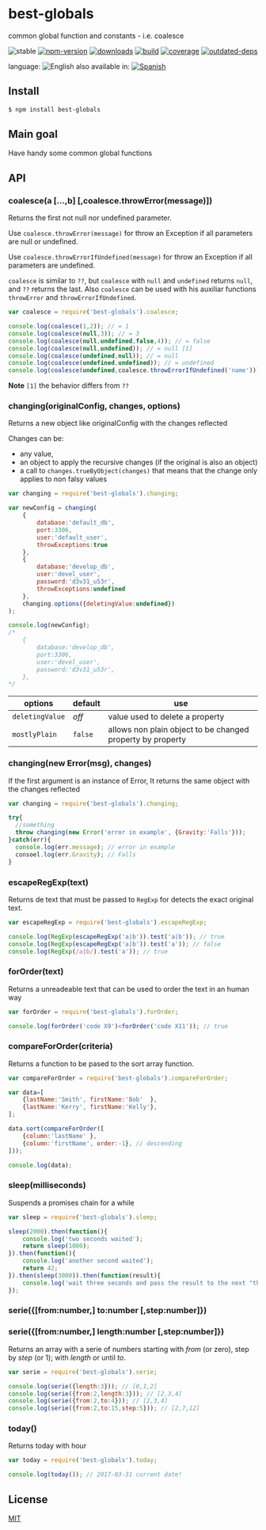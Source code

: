 # best-globals

common global function and constants - i.e. coalesce


![stable](https://img.shields.io/badge/stability-stable-blue.svg)
[![npm-version](https://img.shields.io/npm/v/best-globals.svg)](https://npmjs.org/package/best-globals)
[![downloads](https://img.shields.io/npm/dm/best-globals.svg)](https://npmjs.org/package/best-globals)
[![build](https://github.com/codenautas/best-globals/actions/workflows/node.js.yml/badge.svg)](https://github.com/codenautas/best-globals/actions/workflows/node.js.yml)
[![coverage](https://img.shields.io/coveralls/codenautas/best-globals/master.svg)](https://coveralls.io/r/codenautas/best-globals)
[![outdated-deps](https://img.shields.io/github/issues-search/codenautas/best-globals?color=9cf&label=outdated-deps&query=is%3Apr%20author%3Aapp%2Fdependabot%20is%3Aopen)](https://github.com/codenautas/best-globals/pulls/app%2Fdependabot)


language: ![English](https://raw.githubusercontent.com/codenautas/multilang/master/img/lang-en.png)
also available in:
[![Spanish](https://raw.githubusercontent.com/codenautas/multilang/master/img/lang-es.png)](LEEME.md)


## Install


```sh
$ npm install best-globals
```


## Main goal

Have handy some common global functions


## API

### coalesce(a [...,b] [,coalesce.throwError(message)])


Returns the first not null nor undefined parameter.

Use `coalesce.throwError(message)` for throw an Exception if all parameters are null or undefined.

Use `coalesce.throwErrorIfUndefined(message)` for throw an Exception if all parameters are undefined.

`coalesce` is similar to `??`, but `coalesce` with `null` and `undefined` returns `null`,
and `??` returns the last. Also `coalesce` can be used with his auxiliar functions `throwError` and `throwErrorIfUndefined`.


```js
var coalesce = require('best-globals').coalesce;

console.log(coalesce(1,2)); // = 1
console.log(coalesce(null,3)); // = 3
console.log(coalesce(null,undefined,false,4)); // = false
console.log(coalesce(null,undefined)); // = null [1]
console.log(coalesce(undefined,null)); // = null
console.log(coalesce(undefined,undefined)); // = undefined
console.log(coalesce(undefined,coalesce.throwErrorIfUndefined('name'))); // = throw an Error [1]
```

**Note** `[1]` the behavior differs from `??`


### changing(originalConfig, changes, options)


Returns a new object like originalConfig with the changes reflected

Changes can be:
   * any value,
   * an object to apply the recursive changes (if the original is also an object)
   * a call to `changes.trueByObject(changes)` that means that the change only applies to non falsy values



```js
var changing = require('best-globals').changing;

var newConfig = changing(
    {
        database:'default_db',
        port:3306,
        user:'default_user',
        throwExceptions:true
    },
    {
        database:'develop_db',
        user:'devel_user',
        password:'d3v31_u53r',
        throwExceptions:undefined
    },
    changing.options({deletingValue:undefined})
);

console.log(newConfig);
/*
    {
        database:'develop_db',
        port:3306,
        user:'devel_user',
        password:'d3v31_u53r',
    },
*/

```


options         |default  |use
----------------|---------|----------------------------
`deletingValue` | *off*   |value used to delete a property
`mostlyPlain`   | `false` |allows non plain object to be changed property by property


### changing(new Error(msg), changes)


If the first argument is an instance of Error, It returns the same object with the changes reflected


```js
var changing = require('best-globals').changing;

try{
  //something
  throw changing(new Error('error in example', {Gravity:'Falls'}));
}catch(err){
  console.log(err.message); // error in example
  consoel.log(err.Gravity); // Falls
}
```


### escapeRegExp(text)


Returns de text that must be passed to `RegExp` for detects the exact original text.


```js
var escapeRegExp = require('best-globals').escapeRegExp;

console.log(RegExp(escapeRegExp('a|b')).test('a|b')); // true
console.log(RegExp(escapeRegExp('a|b')).test('a')); // false
console.log(RegExp(/a|b/).test('a')); // true
```


### forOrder(text)


Returns a unreadeable text that can be used to order the text in an human way


```js
var forOrder = require('best-globals').forOrder;

console.log(forOrder('code X9')<forOrder('code X11')); // true
```


### compareForOrder(criteria)


Returns a function to be pased to the sort array function.


```js
var compareForOrder = require('best-globals').compareForOrder;

var data=[
    {lastName:'Smith', firstName:'Bob'  },
    {lastName:'Kerry', firstName:'Kelly'},
];

data.sort(compareForOrder([
    {column:'lastName' },
    {column:'firstName', order:-1}, // descending
]));

console.log(data);
```


### sleep(milliseconds)


Suspends a promises chain for a while


```js
var sleep = require('best-globals').sleep;

sleep(2000).then(function(){
    console.log('two seconds waited');
    return sleep(1000);
}).then(function(){
    console.log('another second waited');
    return 42;
}).then(sleep(3000)).then(function(result){
    console.log('wait three seconds and pass the result to the next "then"');
});

```

### serie({[from:number,] to:number [,step:number]})
### serie({[from:number,] length:number [,step:number]})


Returns an array with a serie of numbers starting with *from* (or zero), step by *step* (or 1);
with *length* or until *to*.


```js
var serie = require('best-globals').serie;

console.log(serie({length:3})); // [0,1,2]
console.log(serie({from:2,length:3})); // [2,3,4]
console.log(serie({from:2,to:4})); // [2,3,4]
console.log(serie({from:2,to:15,step:5})); // [2,7,12]
```

### today()


Returns today with hour


```js
var today = require('best-globals').today;

console.log(today()); // 2017-03-31 current date!
```


## License


[MIT](LICENSE)
